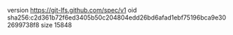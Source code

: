 version https://git-lfs.github.com/spec/v1
oid sha256:c2d361b72f6ed3405b50c204804edd26bd6afad1ebf75196bca9e302699738f8
size 15848
